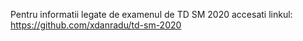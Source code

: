 Pentru informatii legate de examenul de TD SM 2020 accesati linkul: https://github.com/xdanradu/td-sm-2020
